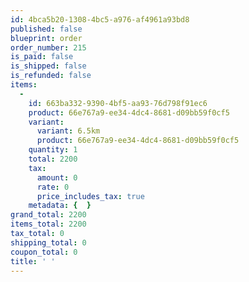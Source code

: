 ```yaml
---
id: 4bca5b20-1308-4bc5-a976-af4961a93bd8
published: false
blueprint: order
order_number: 215
is_paid: false
is_shipped: false
is_refunded: false
items:
  -
    id: 663ba332-9390-4bf5-aa93-76d798f91ec6
    product: 66e767a9-ee34-4dc4-8681-d09bb59f0cf5
    variant:
      variant: 6.5km
      product: 66e767a9-ee34-4dc4-8681-d09bb59f0cf5
    quantity: 1
    total: 2200
    tax:
      amount: 0
      rate: 0
      price_includes_tax: true
    metadata: {  }
grand_total: 2200
items_total: 2200
tax_total: 0
shipping_total: 0
coupon_total: 0
title: ' '
---
```

